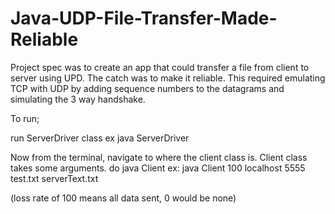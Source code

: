 # Java-UDP-File-Transfer-Made-Reliable
Project spec was to create an app that could transfer a file from client to server using UPD. The catch was to make it reliable. This required emulating TCP with UDP by adding sequence numbers to the datagrams and simulating the 3 way handshake.

To run;

run ServerDriver class
ex java ServerDriver

Now from the terminal, navigate to where the client class is.
Client class takes some arguments.
do java Client <loss rate> <host> <port> <filename local> <name you want to call file on server>
ex: java Client 100 localhost 5555 test.txt serverText.txt

(loss rate of 100 means all data sent, 0 would be none)
